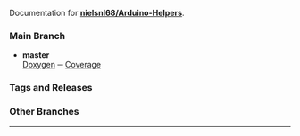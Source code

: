 Documentation for [**nielsnl68/Arduino-Helpers**](https://github.com/nielsnl68/Arduino-Helpers).

### Main Branch

- **master**  
  [Doxygen](Doxygen/index.html) ─ [Coverage](Coverage/index.html)

### Tags and Releases


### Other Branches


***

